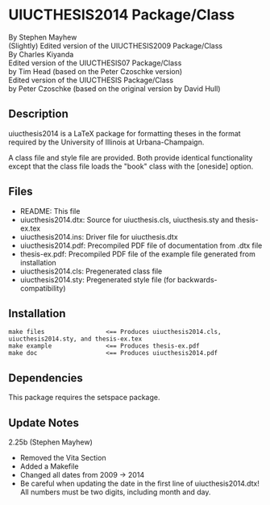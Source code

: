 UIUCTHESIS2014 Package/Class
============================

By Stephen Mayhew  
(Slightly) Edited version of the UIUCTHESIS2009 Package/Class  
By Charles Kiyanda  
Edited version of the UIUCTHESIS07 Package/Class  
by Tim Head (based on the Peter Czoschke version)  
Edited version of the UIUCTHESIS Package/Class  
by Peter Czoschke (based on the original version by David Hull)



Description
-----------

uiucthesis2014 is a LaTeX package for formatting theses in the format
required by the University of Illinois at Urbana-Champaign.

A class file and style file are provided. Both provide identical
functionality except that the class file loads the "book"
class with the [oneside] option.


Files
-----

- README:                  	This file
- uiucthesis2014.dtx:		    Source for uiucthesis.cls, uiucthesis.sty and thesis-ex.tex
- uiucthesis2014.ins:     	Driver file for uiucthesis.dtx
- uiucthesis2014.pdf:	    Precompiled PDF file of documentation from .dtx file
- thesis-ex.pdf:           	Precompiled PDF file of the example file generated from installation
- uiucthesis2014.cls:		    Pregenerated class file
- uiucthesis2014.sty:		    Pregenerated style file (for backwards-compatibility)


Installation
------------

```
make files                 <== Produces uiucthesis2014.cls, uiucthesis2014.sty, and thesis-ex.tex
make example               <== Produces thesis-ex.pdf
make doc                   <== Produces uiucthesis2014.pdf
```

Dependencies
------------

This package requires the setspace package.


Update Notes
------------

2.25b (Stephen Mayhew)
  * Removed the Vita Section
  * Added a Makefile
  * Changed all dates from 2009 -> 2014
  * Be careful when updating the date in the first line of uiucthesis2014.dtx! All numbers must be two digits, including month and day.
